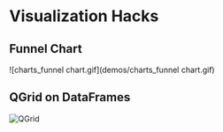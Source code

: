# Visualization Hacks

## Funnel Chart
![charts_funnel chart.gif](demos/charts_funnel chart.gif)

## QGrid on DataFrames
![QGrid](demo/qgrid_demo.gif) 

